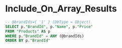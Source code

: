 # Include_On_Array_Results

```sql
-- @brandIds={ '1' } (DbType = Object)
SELECT p."BrandId", p."Name", p."Price"
FROM "Products" AS p
WHERE p."BrandId" = ANY (@brandIds)
ORDER BY p."BrandId"
```
